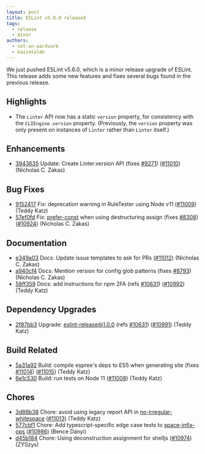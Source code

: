 ```yaml
---
layout: post
title: ESLint v5.8.0 released
tags:
  - release
  - minor
authors:
  - not-an-aardvark
  - kaicataldo
---
```


We just pushed ESLint v5.8.0, which is a minor release upgrade of ESLint. This release adds some new features and fixes several bugs found in the previous release.


## Highlights

* The `Linter` API now has a static `version` property, for consistency with the `CLIEngine.version` property. (Previously, the `version` property was only present on instances of `Linter` rather than `Linter` itself.)

## Enhancements


* [3943635](https://github.com/eslint/eslint/commit/3943635) Update: Create Linter.version API (fixes [#9271](https://github.com/eslint/eslint/issues/9271)) ([#11010](https://github.com/eslint/eslint/issues/11010)) (Nicholas C. Zakas)




## Bug Fixes


* [9152417](https://github.com/eslint/eslint/commit/9152417) Fix: deprecation warning in RuleTester using Node v11 ([#11009](https://github.com/eslint/eslint/issues/11009)) (Teddy Katz)
* [57ef0fd](https://github.com/eslint/eslint/commit/57ef0fd) Fix: [prefer-const](/docs/rules/prefer-const) when using destructuring assign (fixes [#8308](https://github.com/eslint/eslint/issues/8308)) ([#10924](https://github.com/eslint/eslint/issues/10924)) (Nicholas C. Zakas)




## Documentation


* [e349a03](https://github.com/eslint/eslint/commit/e349a03) Docs: Update issue templates to ask for PRs ([#11012](https://github.com/eslint/eslint/issues/11012)) (Nicholas C. Zakas)
* [a940cf4](https://github.com/eslint/eslint/commit/a940cf4) Docs: Mention version for config glob patterns (fixes [#8793](https://github.com/eslint/eslint/issues/8793)) (Nicholas C. Zakas)
* [58ff359](https://github.com/eslint/eslint/commit/58ff359) Docs: add instructions for npm 2FA (refs [#10631](https://github.com/eslint/eslint/issues/10631)) ([#10992](https://github.com/eslint/eslint/issues/10992)) (Teddy Katz)




## Dependency Upgrades


* [2f87bb3](https://github.com/eslint/eslint/commit/2f87bb3) Upgrade: eslint-release@1.0.0 (refs [#10631](https://github.com/eslint/eslint/issues/10631)) ([#10991](https://github.com/eslint/eslint/issues/10991)) (Teddy Katz)




## Build Related


* [5a31a92](https://github.com/eslint/eslint/commit/5a31a92) Build: compile espree's deps to ES5 when generating site (fixes [#11014](https://github.com/eslint/eslint/issues/11014)) ([#11015](https://github.com/eslint/eslint/issues/11015)) (Teddy Katz)
* [6e1c530](https://github.com/eslint/eslint/commit/6e1c530) Build: run tests on Node 11 ([#11008](https://github.com/eslint/eslint/issues/11008)) (Teddy Katz)




## Chores


* [3d88b38](https://github.com/eslint/eslint/commit/3d88b38) Chore: avoid using legacy report API in [no-irregular-whitespace](/docs/rules/no-irregular-whitespace) ([#11013](https://github.com/eslint/eslint/issues/11013)) (Teddy Katz)
* [577cbf1](https://github.com/eslint/eslint/commit/577cbf1) Chore: Add typescript-specific edge case tests to [space-infix-ops](/docs/rules/space-infix-ops) ([#10986](https://github.com/eslint/eslint/issues/10986)) (Bence Dányi)
* [d45b184](https://github.com/eslint/eslint/commit/d45b184) Chore: Using deconstruction assignment for shelljs ([#10974](https://github.com/eslint/eslint/issues/10974)) (ZYSzys)
